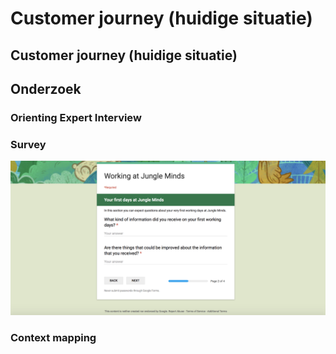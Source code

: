 # Customer journey \(huidige situatie\)

## Customer journey \(huidige situatie\)



## Onderzoek

### Orienting Expert Interview

### Survey

![](../.gitbook/assets/screen-shot-2018-04-02-at-19.41.53.png)

### Context mapping

